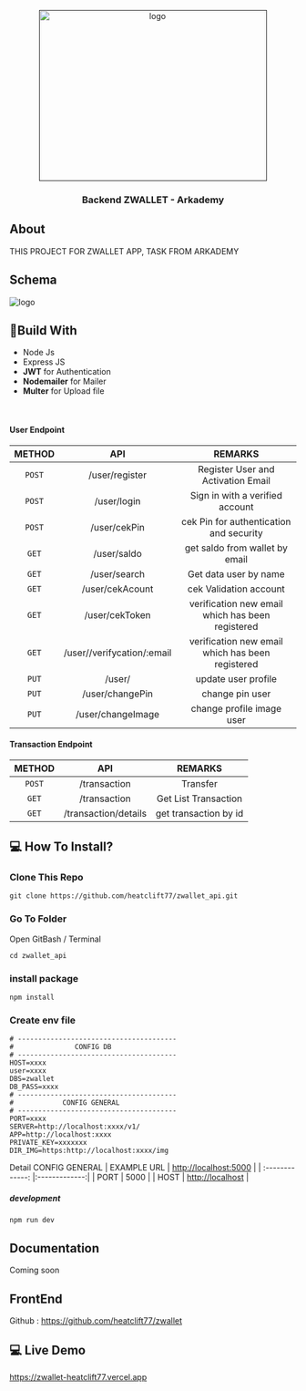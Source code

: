 <p align="center">
  <a href="" rel="noopener">
 <img width=400px height=300px src="https://i.ibb.co/PWw6SGx/image-2021-04-19-075223.png" alt="logo"></a>
</p>

<h3 align="center">Backend ZWALLET - Arkademy</h3>


## About
THIS PROJECT FOR ZWALLET APP, TASK FROM ARKADEMY

## Schema
<img src="https://iili.io/BkPlqJ.jpg" alt="logo"></a>

## 🔖Build With

* Node Js
* Express JS
* **JWT** for Authentication
* **Nodemailer** for Mailer
* **Multer** for Upload file

<br>

#### User Endpoint

|  METHOD  |             API             |                    REMARKS                    |
| :------: | :-------------------------: | :-------------------------------------------: |
|  `POST`  |       /user/register        |      Register User and Activation Email       |
|  `POST`  |        /user/login          |        Sign in with a verified account        |
|  `POST`  |        /user/cekPin         |      cek Pin for authentication and security  |
|  `GET`   |        /user/saldo          |          get saldo from wallet by email       |
|  `GET`   |       /user/search          |              Get data user by name            |
|  `GET`   |       /user/cekAcount       |              cek Validation account           |
|  `GET`   |       /user/cekToken  |              verification new email which has been registered        |
|  `GET`   |       /user//verifycation/:email  |     verification new email which has been registered     |
|  `PUT`   |       /user/                |             update user profile               |
|  `PUT`   |       /user/changePin       |             change pin user                   |
|  `PUT`   |       /user/changeImage     |             change profile image user         |

#### Transaction Endpoint

|  METHOD  |       API        |          REMARKS           |
| :------: | :--------------: | :------------------------: |
|  `POST`  |     /transaction    | Transfer |
|  `GET`   | /transaction |    Get List Transaction   |
|  `GET`   | /transaction/details |    get transaction by id    |



## 💻 How To Install?
### Clone This Repo
```
git clone https://github.com/heatclift77/zwallet_api.git
```
### Go To Folder
Open GitBash / Terminal
```
cd zwallet_api
```
### install package
```
npm install
```
### Create env file

```
# ---------------------------------------
#               CONFIG DB
# ---------------------------------------
HOST=xxxx
user=xxxx
DBS=zwallet
DB_PASS=xxxx
# ---------------------------------------
#            CONFIG GENERAL
# ---------------------------------------
PORT=xxxx
SERVER=http://localhost:xxxx/v1/
APP=http://localhost:xxxx
PRIVATE_KEY=xxxxxxx
DIR_IMG=https:http://localhost:xxxx/img
```
Detail CONFIG GENERAL
| EXAMPLE URL | [http://localhost:5000]() |
| :-------------: |:-------------:|
| PORT | 5000 |
| HOST | [http://localhost]() |
##### development
```
npm run dev
```

## Documentation
Coming soon

## FrontEnd
Github : https://github.com/heatclift77/zwallet

## 💻 Live Demo
https://zwallet-heatclift77.vercel.app
